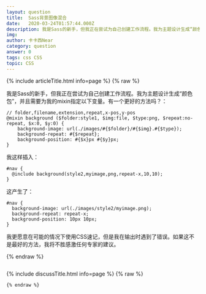```yaml
---
layout: question
title:  Sass背景图像混合
date:   2020-03-24T01:57:44.000Z
description: 我是Sass的新手，但我正在尝试为自己创建工作流程。我为主题设计生成“颜色包”，并且需要为我的mixin指定以下变量。有一个更好的方法吗？：// fo...
img: 
author: 卡卡西Near
category: question
answer: 0
tags: css CSS
topic: CSS
---
```

<div class="article-root">
  <div class="article">
    {% include articleTitle.html info=page %}
    {% raw %}
    <div class="article-content"><p><font style="vertical-align: inherit;"><font style="vertical-align: inherit;">我是Sass的新手，但我正在尝试为自己创建工作流程。</font><font style="vertical-align: inherit;">我为主题设计生成“颜色包”，并且需要为我的mixin指定以下变量。</font><font style="vertical-align: inherit;">有一个更好的方法吗？：</font></font></p>

<pre><code>// folder,filename,extension,repeat,x-pos,y-pos<font></font>
@mixin background ($folder:style1, $img:file, $type:png, $repeat:no-repeat, $x:0, $y:0) {<font></font>
    background-image: url(./images/#{$folder}/#{$img}.#{$type});<font></font>
    background-repeat: #{$repeat};<font></font>
    background-position: #{$x}px #{$y}px;<font></font>
}<font></font>
</code></pre>

<p><font style="vertical-align: inherit;"><font style="vertical-align: inherit;">我这样插入：</font></font></p>

<pre><code>#nav {<font></font>
  @include background(style2,myimage,png,repeat-x,10,10);<font></font>
}<font></font>
</code></pre>

<p><font style="vertical-align: inherit;"><font style="vertical-align: inherit;">这产生了：</font></font></p>

<pre><code>#nav {<font></font>
  background-image: url(./images/style2/myimage.png);<font></font>
  background-repeat: repeat-x;<font></font>
  background-position: 10px 10px;<font></font>
}<font></font>
</code></pre>

<p><font style="vertical-align: inherit;"><font style="vertical-align: inherit;">我更愿意在可能的情况下使用CSS速记，但是我在输出时遇到了错误。</font><font style="vertical-align: inherit;">如果这不是最好的方法，我将不胜感激任何专家的建议。</font></font></p></div>
    {% endraw %}
  </div>
  <p style="height: 0;width:0;overflow: hidden;"> 第3194篇《Sass背景图像混合》来自Winter(https://github.com/aiyld/aiyld.github.io)的站点</p>
  <div class="discuss-wrapper">
    {% include discussTitle.html info=page %}
    {% raw %}
    
    {% endraw %}
  </div>
<div>
